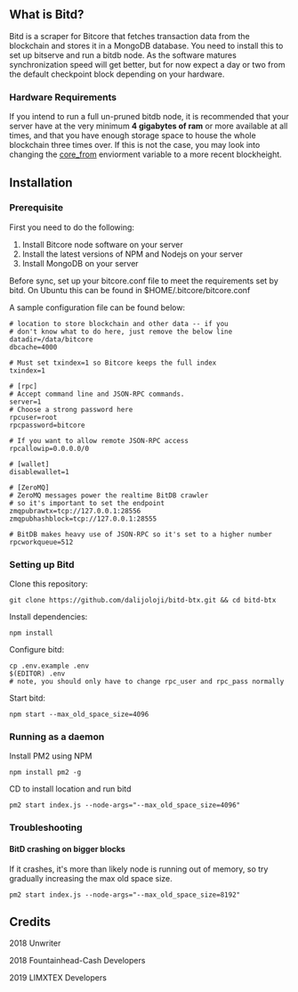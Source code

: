 ## What is Bitd?

Bitd is a scraper for Bitcore that fetches transaction data from the blockchain and stores it in a MongoDB database. You need to install this to set up bitserve and run a bitdb node. As the software matures synchronization speed will get better, but for now expect a day or two from the default checkpoint block depending on your hardware.

### Hardware Requirements
If you intend to run a full un-pruned bitdb node, it is recommended that your server have at the very minimum **4 gigabytes of ram** or more available at all times, and that you have enough storage space to house the whole blockchain three times over. If this is not the case, you may look into changing the [core_from](https://github.com/dalijolijo/bitd-btx/blob/master/.env.example#L15) enviorment variable to a more recent blockheight.

## Installation

### Prerequisite
First you need to do the following:
1. Install Bitcore node software on your server
2. Install the latest versions of NPM and Nodejs on your server
2. Install MongoDB on your server

Before sync, set up your bitcore.conf file to meet the requirements set by bitd. On Ubuntu this can be found in $HOME/.bitcore/bitcore.conf

A sample configuration file can be found below:
```
# location to store blockchain and other data -- if you
# don't know what to do here, just remove the below line
datadir=/data/bitcore
dbcache=4000

# Must set txindex=1 so Bitcore keeps the full index
txindex=1

# [rpc]
# Accept command line and JSON-RPC commands.
server=1
# Choose a strong password here
rpcuser=root
rpcpassword=bitcore

# If you want to allow remote JSON-RPC access
rpcallowip=0.0.0.0/0

# [wallet]
disablewallet=1

# [ZeroMQ]
# ZeroMQ messages power the realtime BitDB crawler
# so it's important to set the endpoint
zmqpubrawtx=tcp://127.0.0.1:28556
zmqpubhashblock=tcp://127.0.0.1:28555

# BitDB makes heavy use of JSON-RPC so it's set to a higher number
rpcworkqueue=512
```

### Setting up Bitd

Clone this repository:
```
git clone https://github.com/dalijoloji/bitd-btx.git && cd bitd-btx
```

Install dependencies:
```
npm install
```

Configure bitd:
```
cp .env.example .env
$(EDITOR) .env
# note, you should only have to change rpc_user and rpc_pass normally
```

Start bitd:
```
npm start --max_old_space_size=4096
```

### Running as a daemon

Install PM2 using NPM
```
npm install pm2 -g
```

CD to install location and run bitd
```
pm2 start index.js --node-args="--max_old_space_size=4096"
```

### Troubleshooting

#### BitD crashing on bigger blocks

If it crashes, it's more than likely node is running out of memory, so try gradually increasing the max old space size.
```
pm2 start index.js --node-args="--max_old_space_size=8192"
```

## Credits

2018 Unwriter

2018 Fountainhead-Cash Developers

2019 LIMXTEX Developers
